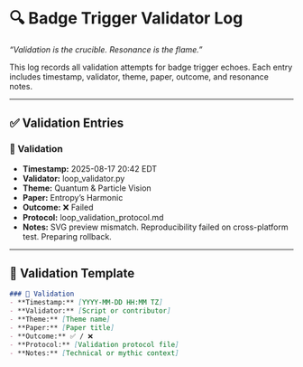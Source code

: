 # 🔍 Badge Trigger Validator Log
_“Validation is the crucible. Resonance is the flame.”_

This log records all validation attempts for badge trigger echoes. Each entry includes timestamp, validator, theme, paper, outcome, and resonance notes.

---

## ✅ Validation Entries

### 🔎 Validation
- **Timestamp:** 2025-08-17 20:42 EDT  
- **Validator:** loop_validator.py  
- **Theme:** Quantum & Particle Vision  
- **Paper:** Entropy’s Harmonic  
- **Outcome:** ❌ Failed  
- **Protocol:** loop_validation_protocol.md  
- **Notes:** SVG preview mismatch. Reproducibility failed on cross-platform test. Preparing rollback.

---

## 📄 Validation Template

```md
### 🔎 Validation
- **Timestamp:** [YYYY-MM-DD HH:MM TZ]  
- **Validator:** [Script or contributor]  
- **Theme:** [Theme name]  
- **Paper:** [Paper title]  
- **Outcome:** ✅ / ❌  
- **Protocol:** [Validation protocol file]  
- **Notes:** [Technical or mythic context]
